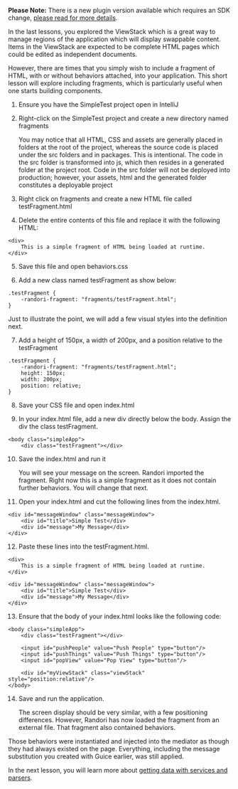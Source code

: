 <b>Please Note:</b> There is a new plugin version available which requires an SDK change, [please read for more details](https://github.com/RandoriAS/randori-plugin-intellij/wiki/Instructions-for-updating-your-Plugin).

In the last lessons, you explored the ViewStack which is a great way to manage regions of the application which will display swappable content. Items in the ViewStack are expected to be complete HTML pages which could be edited as independent documents.

However, there are times that you simply wish to include a fragment of HTML, with or without behaviors attached, into your application. This short lesson will explore including fragments, which is particularly useful when one starts building components.

1. Ensure you have the SimpleTest project open in IntelliJ

2. Right-click on the SimpleTest project and create a new directory named fragments

   You may notice that all HTML, CSS and assets are generally placed in folders at the root of the project, whereas the source code is placed under the src folders and in packages. This is intentional. The code in the src folder is transformed into js, which then resides in a generated folder at the project root. Code in the src folder will not be deployed into production; however, your assets, html and the generated folder constitutes a deployable project

3. Right click on fragments and create a new HTML file called testFragment.html

4. Delete the entire contents of this file and replace it with the following HTML:
```
<div>
    This is a simple fragment of HTML being loaded at runtime.
</div>
```
5. Save this file and open behaviors.css

6. Add a new class named testFragment as show below:
```
.testFragment {
    -randori-fragment: "fragments/testFragment.html";
}
```

   Just to illustrate the point, we will add a few visual styles into the definition next.

7. Add a height of 150px, a width of 200px, and a position relative to the testFragment
```
.testFragment {
    -randori-fragment: "fragments/testFragment.html";
    height: 150px;
    width: 200px;
    position: relative;
}
```

8. Save your CSS file and open index.html

9. In your index.html file, add a new div directly below the body. Assign the div the class testFragment.
```
<body class="simpleApp">
    <div class="testFragment"></div>
```

10. Save the index.html and run it

    You will see your message on the screen. Randori imported the fragment. Right now this is a simple fragment as it does not contain further behaviors. You will change that next.

11. Open your index.html and cut the following lines from the index.html. 
```
<div id="messageWindow" class="messageWindow">
    <div id="title">Simple Test</div>
    <div id="message">My Message</div>
</div>
```
12. Paste these lines into the testFragment.html.
```
<div>
    This is a simple fragment of HTML being loaded at runtime.
</div>

<div id="messageWindow" class="messageWindow">
    <div id="title">Simple Test</div>
    <div id="message">My Message</div>
</div>
```

13. Ensure that the body of your index.html looks like the following code:
```
<body class="simpleApp">
    <div class="testFragment"></div>

    <input id="pushPeople" value="Push People" type="button"/>
    <input id="pushThings" value="Push Things" type="button"/>
    <input id="popView" value="Pop View" type="button"/>

    <div id="myViewStack" class="viewStack" style="position:relative"/>
</body>
```

14. Save and run the application.

    The screen display should be very similar, with a few positioning differences. However, Randori has now loaded the fragment from an external file. That fragment also contained behaviors. 

Those behaviors were instantiated and injected into the mediator as though they had always existed on the page. Everything, including the message substitution you created with Guice earlier, was still applied.

In the next lesson, you will learn more about [getting data with services and parsers](https://github.com/RandoriAS/randori-plugin-intellij/wiki/Lesson-12:-Services-and-Parsers).
